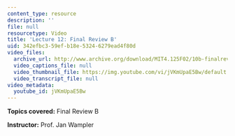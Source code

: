```yaml
---
content_type: resource
description: ''
file: null
resourcetype: Video
title: 'Lecture 12: Final Review B'
uid: 342efbc3-59ef-b18e-5324-6279ead4f80d
video_files:
  archive_url: http://www.archive.org/download/MIT4.125F02/10b-finalreview-220k.mp4
  video_captions_file: null
  video_thumbnail_file: https://img.youtube.com/vi/jVKmUpaE5Bw/default.jpg
  video_transcript_file: null
video_metadata:
  youtube_id: jVKmUpaE5Bw
---
```


**Topics covered:** Final Review B

**Instructor:** Prof. Jan Wampler